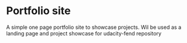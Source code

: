 # Portfolio site
A simple one page portfolio site to showcase projects.
Wil be used as a landing page and project showcase for udacity-fend repository
